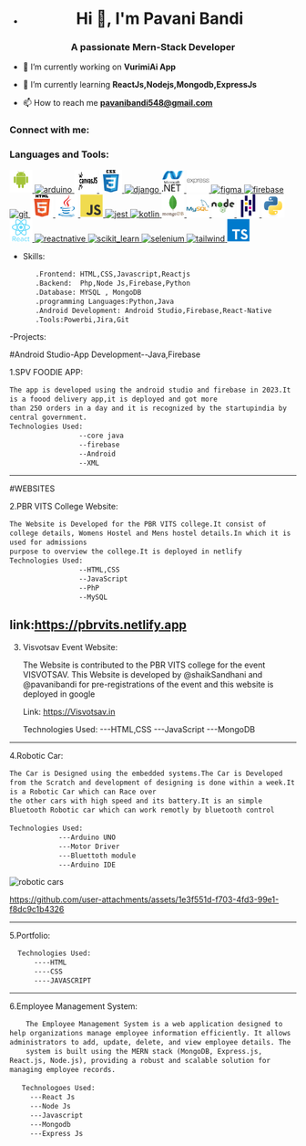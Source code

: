 
- <h1 align="center">Hi 👋, I'm Pavani Bandi</h1>
<h3 align="center">A passionate Mern-Stack Developer</h3>

- 🔭 I’m currently working on **VurimiAi App**

- 🌱 I’m currently learning **ReactJs,Nodejs,Mongodb,ExpressJs**

- 📫 How to reach me **pavanibandi548@gmail.com**

<h3 align="left">Connect with me:</h3>
<p align="left">
</p>

<h3 align="left">Languages and Tools:</h3>
<p align="left"> <a href="https://developer.android.com" target="_blank" rel="noreferrer"> <img src="https://raw.githubusercontent.com/devicons/devicon/master/icons/android/android-original-wordmark.svg" alt="android" width="40" height="40"/> </a> <a href="https://www.arduino.cc/" target="_blank" rel="noreferrer"> <img src="https://cdn.worldvectorlogo.com/logos/arduino-1.svg" alt="arduino" width="40" height="40"/> </a> <a href="https://canvasjs.com" target="_blank" rel="noreferrer"> <img src="https://raw.githubusercontent.com/Hardik0307/Hardik0307/master/assets/canvasjs-charts.svg" alt="canvasjs" width="40" height="40"/> </a> <a href="https://www.w3schools.com/css/" target="_blank" rel="noreferrer"> <img src="https://raw.githubusercontent.com/devicons/devicon/master/icons/css3/css3-original-wordmark.svg" alt="css3" width="40" height="40"/> </a> <a href="https://www.djangoproject.com/" target="_blank" rel="noreferrer"> <img src="https://cdn.worldvectorlogo.com/logos/django.svg" alt="django" width="40" height="40"/> </a> <a href="https://dotnet.microsoft.com/" target="_blank" rel="noreferrer"> <img src="https://raw.githubusercontent.com/devicons/devicon/master/icons/dot-net/dot-net-original-wordmark.svg" alt="dotnet" width="40" height="40"/> </a> <a href="https://expressjs.com" target="_blank" rel="noreferrer"> <img src="https://raw.githubusercontent.com/devicons/devicon/master/icons/express/express-original-wordmark.svg" alt="express" width="40" height="40"/> </a> <a href="https://www.figma.com/" target="_blank" rel="noreferrer"> <img src="https://www.vectorlogo.zone/logos/figma/figma-icon.svg" alt="figma" width="40" height="40"/> </a> <a href="https://firebase.google.com/" target="_blank" rel="noreferrer"> <img src="https://www.vectorlogo.zone/logos/firebase/firebase-icon.svg" alt="firebase" width="40" height="40"/> </a> <a href="https://git-scm.com/" target="_blank" rel="noreferrer"> <img src="https://www.vectorlogo.zone/logos/git-scm/git-scm-icon.svg" alt="git" width="40" height="40"/> </a> <a href="https://www.w3.org/html/" target="_blank" rel="noreferrer"> <img src="https://raw.githubusercontent.com/devicons/devicon/master/icons/html5/html5-original-wordmark.svg" alt="html5" width="40" height="40"/> </a> <a href="https://www.java.com" target="_blank" rel="noreferrer"> <img src="https://raw.githubusercontent.com/devicons/devicon/master/icons/java/java-original.svg" alt="java" width="40" height="40"/> </a> <a href="https://developer.mozilla.org/en-US/docs/Web/JavaScript" target="_blank" rel="noreferrer"> <img src="https://raw.githubusercontent.com/devicons/devicon/master/icons/javascript/javascript-original.svg" alt="javascript" width="40" height="40"/> </a> <a href="https://jestjs.io" target="_blank" rel="noreferrer"> <img src="https://www.vectorlogo.zone/logos/jestjsio/jestjsio-icon.svg" alt="jest" width="40" height="40"/> </a> <a href="https://kotlinlang.org" target="_blank" rel="noreferrer"> <img src="https://www.vectorlogo.zone/logos/kotlinlang/kotlinlang-icon.svg" alt="kotlin" width="40" height="40"/> </a> <a href="https://www.mongodb.com/" target="_blank" rel="noreferrer"> <img src="https://raw.githubusercontent.com/devicons/devicon/master/icons/mongodb/mongodb-original-wordmark.svg" alt="mongodb" width="40" height="40"/> </a> <a href="https://www.mysql.com/" target="_blank" rel="noreferrer"> <img src="https://raw.githubusercontent.com/devicons/devicon/master/icons/mysql/mysql-original-wordmark.svg" alt="mysql" width="40" height="40"/> </a> <a href="https://nodejs.org" target="_blank" rel="noreferrer"> <img src="https://raw.githubusercontent.com/devicons/devicon/master/icons/nodejs/nodejs-original-wordmark.svg" alt="nodejs" width="40" height="40"/> </a> <a href="https://pandas.pydata.org/" target="_blank" rel="noreferrer"> <img src="https://raw.githubusercontent.com/devicons/devicon/2ae2a900d2f041da66e950e4d48052658d850630/icons/pandas/pandas-original.svg" alt="pandas" width="40" height="40"/> </a> <a href="https://www.python.org" target="_blank" rel="noreferrer"> <img src="https://raw.githubusercontent.com/devicons/devicon/master/icons/python/python-original.svg" alt="python" width="40" height="40"/> </a> <a href="https://reactjs.org/" target="_blank" rel="noreferrer"> <img src="https://raw.githubusercontent.com/devicons/devicon/master/icons/react/react-original-wordmark.svg" alt="react" width="40" height="40"/> </a> <a href="https://reactnative.dev/" target="_blank" rel="noreferrer"> <img src="https://reactnative.dev/img/header_logo.svg" alt="reactnative" width="40" height="40"/> </a> <a href="https://scikit-learn.org/" target="_blank" rel="noreferrer"> <img src="https://upload.wikimedia.org/wikipedia/commons/0/05/Scikit_learn_logo_small.svg" alt="scikit_learn" width="40" height="40"/> </a> <a href="https://www.selenium.dev" target="_blank" rel="noreferrer"> <img src="https://raw.githubusercontent.com/detain/svg-logos/780f25886640cef088af994181646db2f6b1a3f8/svg/selenium-logo.svg" alt="selenium" width="40" height="40"/> </a> <a href="https://tailwindcss.com/" target="_blank" rel="noreferrer"> <img src="https://www.vectorlogo.zone/logos/tailwindcss/tailwindcss-icon.svg" alt="tailwind" width="40" height="40"/> </a> <a href="https://www.typescriptlang.org/" target="_blank" rel="noreferrer"> <img src="https://raw.githubusercontent.com/devicons/devicon/master/icons/typescript/typescript-original.svg" alt="typescript" width="40" height="40"/> </a> </p>

- Skills:

         .Frontend: HTML,CSS,Javascript,Reactjs
         .Backend:  Php,Node Js,Firebase,Python
         .Database: MYSQL , MongoDB
         .programming Languages:Python,Java
         .Android Development: Android Studio,Firebase,React-Native
         .Tools:Powerbi,Jira,Git

-Projects:

#Android Studio-App Development--Java,Firebase

1.SPV FOODIE APP:

    The app is developed using the android studio and firebase in 2023.It is a foood delivery app,it is deployed and got more
    than 250 orders in a day and it is recognized by the startupindia by central government.
    Technologies Used:
                     --core java
                     --firebase
                     --Android
                     --XML


-----------------
#WEBSITES

2.PBR VITS College Website:

    The Website is Developed for the PBR VITS college.It consist of college details, Womens Hostel and Mens hostel details.In which it is used for admissions
    purpose to overview the college.It is deployed in netlify 
    Technologies Used:
                     --HTML,CSS
                     --JavaScript
                     --PhP
                     --MySQL
link:https://pbrvits.netlify.app
------
3. Visvotsav Event Website:

     The Website is contributed to the PBR VITS college for the event VISVOTSAV. This Website is developed by @shaikSandhani and @pavanibandi for pre-registrations of the event
   and this website is deployed in google

    Link: https://Visvotsav.in

   Technologies Used:
                ---HTML,CSS
                ---JavaScript
                ---MongoDB

--------
4.Robotic Car:

    The Car is Designed using the embedded systems.The Car is Developed from the Scratch and development of designing is done within a week.It is a Robotic Car which can Race over 
    the other cars with high speed and its battery.It is an simple Bluetooth Robotic car which can work remotly by bluetooth control

    Technologies Used:
                ---Arduino UNO
                ---Motor Driver
                ---Bluettoth module
                ---Arduino IDE

  
![robotic cars](https://github.com/user-attachments/assets/66af7fc9-5387-4ea2-977f-a54c6849f3e4)




https://github.com/user-attachments/assets/1e3f551d-f703-4fd3-99e1-f8dc9c1b4326


--------------
5.Portfolio:

      Technologies Used:
          ----HTML
          ----CSS
          ----JAVASCRIPT
---------------
6.Employee Management System:
        
        The Employee Management System is a web application designed to help organizations manage employee information efficiently. It allows administrators to add, update, delete, and view employee details. The 
        system is built using the MERN stack (MongoDB, Express.js, React.js, Node.js), providing a robust and scalable solution for managing employee records.

       Technologoes Used:
         ---React Js
         ---Node Js
         ---Javascript
         ---Mongodb
         ---Express Js

<!---
pavani220/pavani220 is a ✨ special ✨ repository because its `README.md` (this file) appears on your GitHub profile.
You can click the Preview link to take a look at your changes.
--->
